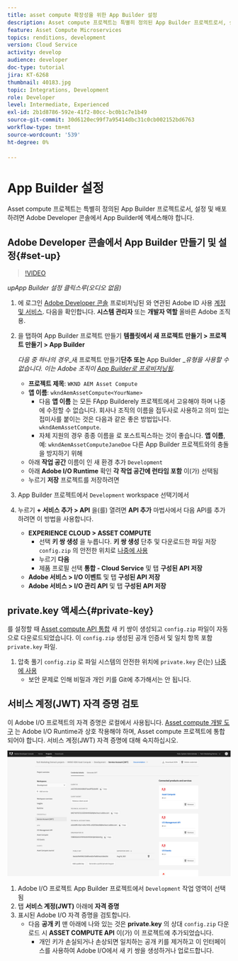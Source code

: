 ```yaml
---
title: asset compute 확장성을 위한 App Builder 설정
description: Asset compute 프로젝트는 특별히 정의된 App Builder 프로젝트로서, 설정 및 배포하려면 Adobe Developer 콘솔에서 App Builder에 액세스해야 합니다.
feature: Asset Compute Microservices
topics: renditions, development
version: Cloud Service
activity: develop
audience: developer
doc-type: tutorial
jira: KT-6268
thumbnail: 40183.jpg
topic: Integrations, Development
role: Developer
level: Intermediate, Experienced
exl-id: 2b1d8786-592e-41f2-80cc-bc0b1c7e1b49
source-git-commit: 30d6120ec99f7a95414dbc31c0cb002152bd6763
workflow-type: tm+mt
source-wordcount: '539'
ht-degree: 0%

---
```


# App Builder 설정

Asset compute 프로젝트는 특별히 정의된 App Builder 프로젝트로서, 설정 및 배포하려면 Adobe Developer 콘솔에서 App Builder에 액세스해야 합니다.

## Adobe Developer 콘솔에서 App Builder 만들기 및 설정{#set-up}

>[!VIDEO](https://video.tv.adobe.com/v/40183?quality=12&learn=on)

_upApp Builder 설정 클릭스루(오디오 없음)_

1. 에 로그인 [Adobe Developer 콘솔](https://console.adobe.io) 프로비저닝된 와 연관된 Adobe ID 사용 [계정 및 서비스](./accounts-and-services.md). 다음을 확인합니다. __시스템 관리자__ 또는 __개발자 역할__ 올바른 Adobe 조직용.
1. 을 탭하여 App Builder 프로젝트 만들기 __템플릿에서 새 프로젝트 만들기 > 프로젝트 만들기 > App Builder__

   _다음 중 하나의 경우__&#x200B;새 프로젝트 만들기&#x200B;__단추 또는__ App Builder __유형을 사용할 수 없습니다. 이는 Adobe 조직이 [App Builder로 프로비저닝됨](#request-adobe-project-app-builder)._

   + __프로젝트 제목__: `WKND AEM Asset Compute`
   + __앱 이름__: `wkndAemAssetCompute<YourName>`
      + 다음 __앱 이름__ 는 모든 FApp Builderely 프로젝트에서 고유해야 하며 나중에 수정할 수 없습니다. 회사나 조직의 이름을 접두사로 사용하고 의미 있는 접미사를 붙이는 것은 다음과 같은 좋은 방법입니다. `wkndAemAssetCompute`.
      + 자체 지원의 경우 종종 이름을 로 포스트픽스하는 것이 좋습니다. __앱 이름__, 예: `wkndAemAssetComputeJaneDoe` 다른 App Builder 프로젝트와의 충돌을 방지하기 위해
   + 아래 __작업 공간__ 이름이 인 새 환경 추가 `Development`
   + 아래 __Adobe I/O Runtime__ 확인 __각 작업 공간에 런타임 포함__ 이(가) 선택됨
   + 누르기 __저장__ 프로젝트를 저장하려면
1. App Builder 프로젝트에서 `Development` workspace 선택기에서
1. 누르기 __+ 서비스 추가 > API__ 을(를) 열려면 __API 추가__ 마법사에서 다음 API를 추가하려면 이 방법을 사용합니다.

   + __EXPERIENCE CLOUD > ASSET COMPUTE__
      + 선택 __키 쌍 생성__ 을 누릅니다. __키 쌍 생성__ 단추 및 다운로드한 파일 저장 `config.zip` 의 안전한 위치로 [나중에 사용](#private-key)
      + 누르기 __다음__
      + 제품 프로필 선택 __통합 - Cloud Service__ 및 탭 __구성된 API 저장__
   + __Adobe 서비스 > I/O 이벤트__ 및 탭 __구성된 API 저장__
   + __Adobe 서비스 > I/O 관리 API__ 및 탭 __구성된 API 저장__

## private.key 액세스{#private-key}

를 설정할 때 [Asset compute API 통합](#set-up) 새 키 쌍이 생성되고 `config.zip` 파일이 자동으로 다운로드되었습니다. 이 `config.zip` 생성된 공개 인증서 및 일치 항목 포함 `private.key` 파일.

1. 압축 풀기 `config.zip` 로 파일 시스템의 안전한 위치에 `private.key` 은(는) [나중에 사용](../develop/environment-variables.md)
   + 보안 문제로 인해 비밀과 개인 키를 Git에 추가해서는 안 됩니다.

## 서비스 계정(JWT) 자격 증명 검토

이 Adobe I/O 프로젝트의 자격 증명은 로컬에서 사용됩니다. [Asset compute 개발 도구](../develop/development-tool.md) 는 Adobe I/O Runtime과 상호 작용해야 하며, Asset compute 프로젝트에 통합되어야 합니다. 서비스 계정(JWT) 자격 증명에 대해 숙지하십시오.

![Adobe Developer 서비스 계정 자격 증명](./assets/app-builder/service-account.png)

1. Adobe I/O 프로젝트 App Builder 프로젝트에서 `Development` 작업 영역이 선택됨
1. 탭 __서비스 계정(JWT)__ 아래에 __자격 증명__
1. 표시된 Adobe I/O 자격 증명을 검토합니다.
   + 다음 __공개 키__ 맨 아래에 나와 있는 것은 __private.key__ 의 상대 `config.zip` 다운로드 시 __ASSET COMPUTE API__ 이(가) 이 프로젝트에 추가되었습니다.
      + 개인 키가 손실되거나 손상되면 일치하는 공개 키를 제거하고 이 인터페이스를 사용하여 Adobe I/O에서 새 키 쌍을 생성하거나 업로드합니다.
